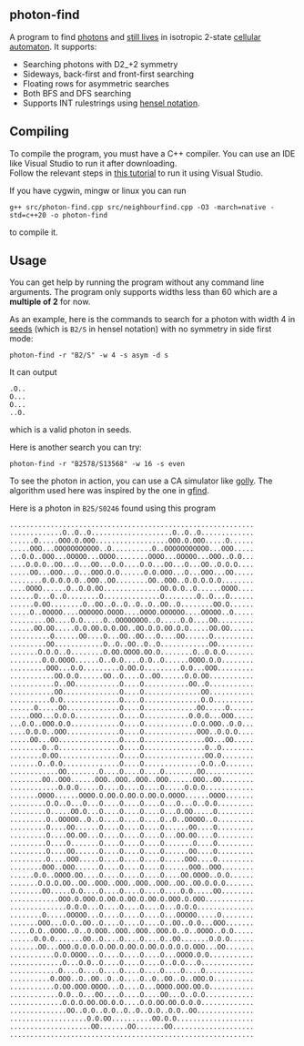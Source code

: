 photon-find
-----------

A program to find [photons](https://www.conwaylife.com/wiki/Photon) and [still lives](https://en.wikipedia.org/wiki/Still_life_(cellular_automaton)) in isotropic 2-state [cellular automaton](https://en.wikipedia.org/wiki/Cellular_automaton). It supports:

* Searching photons with D2_+2 symmetry
* Sideways, back-first and front-first searching
* Floating rows for asymmetric searches
* Both BFS and DFS searching
* Supports INT rulestrings using [hensel notation](http://golly.sourceforge.net/Help/Algorithms/QuickLife.html#nontotal).

Compiling
--------

To compile the program, you must have a C++ compiler. You can use an IDE like Visual Studio to run it after downloading.    
Follow the relevant steps in [this tutorial](https://docs.microsoft.com/en-us/cpp/build/get-started-linux-cmake?view=msvc-170) to run it using Visual Studio.  


If you have cygwin, mingw or linux you can run 
```
g++ src/photon-find.cpp src/neighbourfind.cpp -O3 -march=native -std=c++20 -o photon-find
```
 to compile it.  


 Usage
 -----
You can get help by running the program without any command line arguments. The program only supports widths less than 60 which are a **multiple of 2** for now.

As an example, here is the commands to search for a photon with width 4 in [seeds](https://en.wikipedia.org/wiki/Seeds_(cellular_automaton)) (which is `B2/S` in hensel notation) with no symmetry in side first mode:  
```
photon-find -r "B2/S" -w 4 -s asym -d s
```

It can output 
```
.O..
O...
O...
..O.
```

which is a valid photon in seeds.

Here is another search you can try:  
```
photon-find -r "B2578/S13568" -w 16 -s even 
```

To see the photon in action, you can use a CA simulator like [golly](http://golly.sourceforge.net/webapp/golly.html). 
The algorithm used here was inspired by the one in [gfind](https://www.conwaylife.com/wiki/gfind).

Here is a photon in `B25/S0246` found using this program

```
............................................................
.............O..O..O....................O..O..O.............
......O.....OOO.O.OOO..................OOO.O.OOO.....O......
.....OOO...OOOOOOOOOOO..O..........O..OOOOOOOOOOO...OOO.....
...O.O..OOO...OOOOO...OOOO........OOOO...OOOOO...OOO..O.O...
....O.O.O..OO...O...OO...O.O....O.O...OO...O...OO..O.O.O....
.....OO...OOO...O...OOO.O.O......O.O.OOO...O...OOO...OO.....
........O.O.O.O.O..OOO..OO........OO..OOO..O.O.O.O.O........
....OOOO......O..O.O.OO..............OO.O.O..O......OOOO....
......O...O..O........O..............O........O..O...O......
......O.OO........O..OO..O..O..O..O..OO..O........OO.O......
.....O..OOOOO....OOOOOO.OOOO....OOOO.OOOOOO....OOOOO..O.....
.........OO....O.O.....O..OOOOOOOO..O.....O.O....OO.........
......OO.OO.....O.O.OO.O.O.OO..OO.O.O.OO.O.O.....OO.OO......
..........O......OO....O...OO..OO...O....OO......O..........
.........OO............O..O..OO..O..O............OO.........
.......O.O.O..O........O.OO.OOOO.OO.O........O..O.O.O.......
........O.O.OOOO......O..O.O....O.O..O......OOOO.O.O........
.........OOO...O.O.........O.OO.O.........O.O...OOO.........
...........OO.O.O......OO..O....O..OO......O.O.OO...........
...........O..OO...........O....O...........OO..O...........
...........OO..............O....O..............OO...........
..........O.O..............O....O..............O.O..........
......O.....OO.............O....O.............OO.....O......
.....OOO...O.O.O...........O....O...........O.O.O...OOO.....
...O.O..OOO.O.O............O....O............O.O.OOO..O.O...
....O.O.O..OOO.............O....O.............OOO..O.O.O....
.....OO...OO...............O....O...............OO...OO.....
........O..O...............O....O...............O..O........
........O.OO...............O....O...............OO.O........
.......O..O.O..............O....O..............O.O..O.......
............OO........O....O....O....O........OO............
........OO..OOO......OOO..OOO..OOO..OOO......OOO..OO........
............O.O.O.....O....O....O....O.....O.O.O............
.......OOOO......OOOO.O.OO.O.OO.O.OO.O.OOOO......OOOO.......
.........O.O..O...O...O....O....O....O...O...O..O.O.........
.........O.....OO.O...O....O....O....O...O.OO.....O.........
.........O..OOOOO..O..O....O....O....O..O..OOOOO..O.........
.........O....OO......O....O....O....O......OO....O.........
.........O....OO.OO...O....O....O....O...OO.OO....O.........
.........O....O.......O....O....O....O.......O....O.........
.........O....OO......O....O....O....O......OO....O.........
.........O....OOO.....O....O....O....O.....OOO....O.........
........OOO..OOO......O....O....O....O......OOO..OOO........
......O.O..OOOO.OO....O....O....O....O....OO.OOOO..O.O......
.......O.O.O.OO..OO..OOO..OOO..OOO..OOO..OO..OO.O.O.O.......
........OO.....O.O....O....O....O....O....O.O.....OO........
............OOO.O.OOO.O.OO.O.OO.O.OO.O.OOO.O.OOO............
..............O.O.O...O....O....O....O...O.O.O..............
........O.....OOOOO...O....O....O....O...OOOOO.....O........
.......OOO...O.O..OO..O....O....O....O..OO..O.O...OOO.......
.....O.O..OOOO..O..O.OOO..OOO..OOO..OOO.O..O..OOOO..O.O.....
......O.O.O.......OO..O....O....O....O..OO.......O.O.O......
.......OO...OOO.O.O.O.O.OO.O.OO.O.OO.O.O.O.O.OOO...OO.......
...........O.O.OOOO...O....O....O....O...OOOO.O.O...........
.............O...O.O..O....O....O....O..O.O...O.............
............O....O....O....O....O....O....O....O............
..........O.OOO..O..OO..O..O....O..O..OO..O..OOO.O..........
...........O.OO.OOO.OOOO...O....O...OOOO.OOO.OO.O...........
............O.O..O...OO....O....O....OO...O..O.O............
.............O.O.O.OO.OO.O.O....O.O.OO.OO.O.O.O.............
..............OO..O.O..O.O..O..O..O.O..O.O..OO..............
...................O.O.OO..........OO.O.O...................
....................OO.......OO.......OO....................
............................................................
```
 

